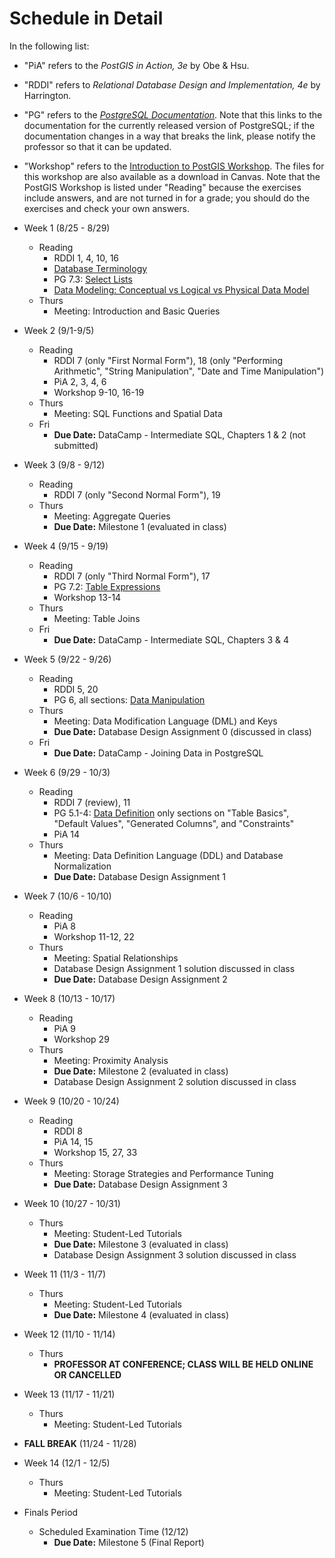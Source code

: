 # Schedule in Detail

In the following list:

* "PiA" refers to the *PostGIS in Action, 3e* by Obe & Hsu.
* "RDDI" refers to *Relational Database Design and Implementation, 4e* by Harrington.
* "PG" refers to the [*PostgreSQL Documentation*](https://www.postgresql.org/docs/current). Note that this links to the documentation for the currently released version of PostgreSQL; if the documentation changes in a way that breaks the link, please notify the professor so that it can be updated.
* "Workshop" refers to the [Introduction to PostGIS Workshop](http://postgis.net/workshops/postgis-intro/). The files for this workshop are also available as a download in Canvas. Note that the PostGIS Workshop is listed under "Reading" because the exercises include answers, and are not turned in for a grade; you should do the exercises and check your own answers.

* Week 1 (8/25 - 8/29)
    * Reading
        * RDDI 1, 4, 10, 16
        * [Database Terminology](https://www.crunchydata.com/blog/postgres-databases-and-schemas)
        * PG 7.3: [Select Lists](https://www.postgresql.org/docs/current/queries-select-lists.html)
        * [Data Modeling: Conceptual vs Logical vs Physical Data Model](https://online.visual-paradigm.com/knowledge/visual-modeling/conceptual-vs-logical-vs-physical-data-model)
    * Thurs
        * Meeting: Introduction and Basic Queries
* Week 2 (9/1-9/5)
    * Reading
        * RDDI 7 (only "First Normal Form"), 18 (only "Performing Arithmetic", "String Manipulation", "Date and Time Manipulation")
        * PiA 2, 3, 4, 6
        * Workshop 9-10, 16-19
    * Thurs
        * Meeting: SQL Functions and Spatial Data
    * Fri
        * **Due Date:** DataCamp - Intermediate SQL, Chapters 1 & 2 (not submitted)
* Week 3 (9/8 - 9/12)
    * Reading
        * RDDI 7 (only "Second Normal Form"), 19
    * Thurs
        * Meeting: Aggregate Queries
        * **Due Date:** Milestone 1 (evaluated in class)
* Week 4 (9/15 - 9/19)
    * Reading
        * RDDI 7 (only "Third Normal Form"), 17
        * PG 7.2: [Table Expressions](https://www.postgresql.org/docs/current/queries-table-expressions.html)
        * Workshop 13-14
    * Thurs
        * Meeting: Table Joins
    * Fri
        * **Due Date:** DataCamp - Intermediate SQL, Chapters 3 & 4
* Week 5 (9/22 - 9/26)
    * Reading
        * RDDI 5, 20
        * PG 6, all sections: [Data Manipulation](https://www.postgresql.org/docs/current/dml.html)
    * Thurs
        * Meeting: Data Modification Language (DML) and Keys
        * **Due Date:** Database Design Assignment 0 (discussed in class)
    * Fri
        * **Due Date:** DataCamp - Joining Data in PostgreSQL
* Week 6 (9/29 - 10/3)
    * Reading
        * RDDI 7 (review), 11
        * PG 5.1-4: [Data Definition](https://www.postgresql.org/docs/current/ddl.html) only sections on "Table Basics", "Default Values", "Generated Columns", and "Constraints"
        * PiA 14
    * Thurs
        * Meeting: Data Definition Language (DDL) and Database Normalization
        * **Due Date:** Database Design Assignment 1
* Week 7 (10/6 - 10/10)
    * Reading
        * PiA 8
        * Workshop 11-12, 22
    * Thurs
        * Meeting: Spatial Relationships
        * Database Design Assignment 1 solution discussed in class
        * **Due Date:** Database Design Assignment 2
* Week 8 (10/13 - 10/17)
    * Reading
        * PiA 9
        * Workshop 29
    * Thurs
        * Meeting: Proximity Analysis
        * **Due Date:** Milestone 2 (evaluated in class)
        * Database Design Assignment 2 solution discussed in class
* Week 9 (10/20 - 10/24)
    * Reading
        * RDDI 8
        * PiA 14, 15
        * Workshop 15, 27, 33
    * Thurs
        * Meeting: Storage Strategies and Performance Tuning
        * **Due Date:** Database Design Assignment 3
* Week 10 (10/27 - 10/31)
    * Thurs
        * Meeting: Student-Led Tutorials
        * **Due Date:** Milestone 3 (evaluated in class)
        * Database Design Assignment 3 solution discussed in class
* Week 11 (11/3 - 11/7)
    * Thurs
        * Meeting: Student-Led Tutorials
        * **Due Date:** Milestone 4 (evaluated in class)
* Week 12 (11/10 - 11/14)
    * Thurs
        * **PROFESSOR AT CONFERENCE; CLASS WILL BE HELD ONLINE OR CANCELLED** <!--Meeting: Student-Led Tutorials-->
* Week 13 (11/17 - 11/21)
    * Thurs
        * Meeting: Student-Led Tutorials
* **FALL BREAK** (11/24 - 11/28)
* Week 14 (12/1 - 12/5)
    * Thurs
        * Meeting: Student-Led Tutorials
* Finals Period
    * Scheduled Examination Time (12/12)
        * **Due Date:** Milestone 5 (Final Report)
